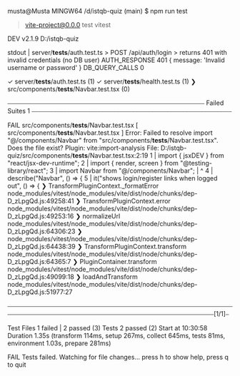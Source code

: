 musta@Musta MINGW64 /d/istqb-quiz (main)
$ npm run test

> vite-project@0.0.0 test
> vitest


 DEV  v2.1.9 D:/istqb-quiz

stdout | server/__tests__/auth.test.ts > POST /api/auth/login > returns 401 with invalid credentials (no DB user)
AUTH_RESPONSE 401 { message: 'Invalid username or password' }
DB_QUERY_CALLS 0

 ✓ server/__tests__/auth.test.ts (1)
 ✓ server/__tests__/health.test.ts (1)
 ❯ src/components/__tests__/Navbar.test.tsx (0)

⎯⎯⎯⎯⎯⎯⎯⎯⎯⎯⎯⎯⎯⎯⎯⎯⎯⎯⎯⎯⎯⎯⎯⎯⎯⎯⎯⎯⎯⎯⎯⎯⎯⎯⎯⎯⎯⎯⎯⎯⎯⎯⎯⎯⎯⎯⎯⎯⎯⎯⎯⎯⎯⎯⎯⎯⎯⎯⎯⎯⎯⎯⎯ Failed Suites 1 ⎯⎯⎯⎯⎯⎯⎯⎯⎯⎯⎯⎯⎯⎯⎯⎯⎯⎯⎯⎯⎯⎯⎯⎯⎯⎯⎯⎯⎯⎯⎯⎯⎯⎯⎯⎯⎯⎯⎯⎯⎯⎯⎯⎯⎯⎯⎯⎯⎯⎯⎯⎯⎯⎯⎯⎯⎯⎯⎯⎯⎯⎯⎯⎯

 FAIL  src/components/__tests__/Navbar.test.tsx [ src/components/__tests__/Navbar.test.tsx ]
Error: Failed to resolve import "@/components/Navbar" from "src/components/__tests__/Navbar.test.tsx". Does the file exist?
  Plugin: vite:import-analysis
  File: D:/istqb-quiz/src/components/__tests__/Navbar.test.tsx:2:19
  1  |  import { jsxDEV } from "react/jsx-dev-runtime";
  2  |  import { render, screen } from "@testing-library/react";
  3  |  import Navbar from "@/components/Navbar";
     |                      ^
  4  |  describe("Navbar", () => {
  5  |    it("shows login/register links when logged out", () => {
 ❯ TransformPluginContext._formatError node_modules/vitest/node_modules/vite/dist/node/chunks/dep-D_zLpgQd.js:49258:41
 ❯ TransformPluginContext.error node_modules/vitest/node_modules/vite/dist/node/chunks/dep-D_zLpgQd.js:49253:16
 ❯ normalizeUrl node_modules/vitest/node_modules/vite/dist/node/chunks/dep-D_zLpgQd.js:64306:23
 ❯ node_modules/vitest/node_modules/vite/dist/node/chunks/dep-D_zLpgQd.js:64438:39
 ❯ TransformPluginContext.transform node_modules/vitest/node_modules/vite/dist/node/chunks/dep-D_zLpgQd.js:64365:7
 ❯ PluginContainer.transform node_modules/vitest/node_modules/vite/dist/node/chunks/dep-D_zLpgQd.js:49099:18
 ❯ loadAndTransform node_modules/vitest/node_modules/vite/dist/node/chunks/dep-D_zLpgQd.js:51977:27

⎯⎯⎯⎯⎯⎯⎯⎯⎯⎯⎯⎯⎯⎯⎯⎯⎯⎯⎯⎯⎯⎯⎯⎯⎯⎯⎯⎯⎯⎯⎯⎯⎯⎯⎯⎯⎯⎯⎯⎯⎯⎯⎯⎯⎯⎯⎯⎯⎯⎯⎯⎯⎯⎯⎯⎯⎯⎯⎯⎯⎯⎯⎯⎯⎯⎯⎯⎯⎯⎯⎯⎯⎯⎯⎯⎯⎯⎯⎯⎯⎯⎯⎯⎯⎯⎯⎯⎯⎯⎯⎯⎯⎯⎯⎯⎯⎯⎯⎯⎯⎯⎯⎯⎯⎯⎯⎯⎯⎯⎯⎯⎯⎯⎯⎯⎯⎯⎯⎯⎯⎯⎯⎯⎯⎯⎯⎯⎯⎯⎯⎯⎯⎯⎯⎯⎯⎯⎯[1/1]⎯

 Test Files  1 failed | 2 passed (3)
      Tests  2 passed (2)
   Start at  10:30:58
   Duration  1.35s (transform 114ms, setup 267ms, collect 645ms, tests 81ms, environment 1.03s, prepare 281ms)

 FAIL  Tests failed. Watching for file changes...
       press h to show help, press q to quit
